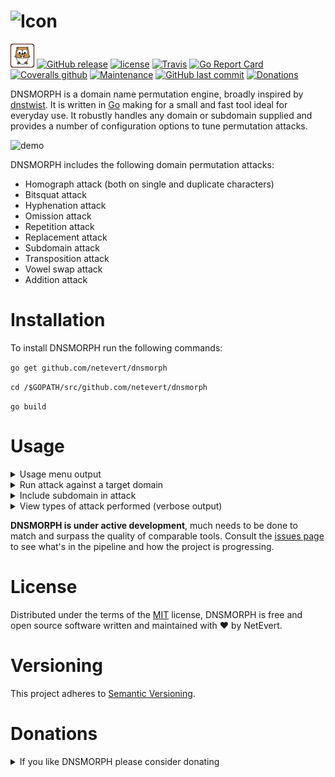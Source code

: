 ![Icon](https://github.com/netevert/dnsmorph/tree/master/docs/icon.png)
==================================================================
[![baby-gopher](https://raw.githubusercontent.com/drnic/babygopher-site/gh-pages/images/babygopher-logo-small.png)](http://www.babygopher.org)
[![GitHub release](https://img.shields.io/github/release/dnsmorph/releases.svg?style=flat-square)](https://github.com/netevert/dnsmorph/releases)
[![license](https://img.shields.io/github/license/netevert/dnsmorph.svg?style=flat-square)](https://github.com/netevert/dnsmorph/blob/master/LICENSE)
[![Travis](https://img.shields.io/travis/netevert/dnsmorph.svg?style=flat-square)](https://travis-ci.org/netevert/dnsmorph)
[![Go Report Card](https://goreportcard.com/badge/github.com/netevert/dnsmorph?style=flat-square)](https://goreportcard.com/report/github.com/netevert/dnsmorph)
[![Coveralls github](https://img.shields.io/coveralls/github/netevert/dnsmorph.svg?style=flat-square)](https://coveralls.io/github/netevert/dnsmorph)
[![Maintenance](https://img.shields.io/maintenance/yes/2018.svg?style=flat-square)]()
[![GitHub last commit](https://img.shields.io/github/last-commit/errantbot/dnsmorph.svg?style=flat-square)](https://github.com/netevert/dnsmorph/commit/master)
[![Donations](https://img.shields.io/badge/donate-bitcoin-orange.svg?logo=bitcoin&style=flat-square)](https://github.com/netevert/dnsmorph#donations)


DNSMORPH is a domain name permutation engine, broadly inspired by [dnstwist](https://github.com/elceef/dnstwist). It is written in [Go](https://golang.org/) making for a small and fast tool ideal for everyday use. It robustly handles any domain or subdomain supplied and provides a number of configuration options to tune permutation attacks. 

![demo](https://github.com/netevert/dnsmorph/blob/master/docs/demo.gif)

DNSMORPH includes the following domain permutation attacks:
- Homograph attack (both on single and duplicate characters)
- Bitsquat attack
- Hyphenation attack
- Omission attack
- Repetition attack
- Replacement attack
- Subdomain attack
- Transposition attack
- Vowel swap attack
- Addition attack

Installation
============
To install DNSMORPH run the following commands:

```go get github.com/netevert/dnsmorph```

`cd /$GOPATH/src/github.com/netevert/dnsmorph`

`go build`

Usage
========
<details><summary>Usage menu output</summary>
<p>

    dnsmorph -d domain [-i] [-v]
      -d string
            target domain
      -i    include subdomains
      -v    enable verbosity
</p>
</details>
<details><summary>Run attack against a target domain</summary>
<p>

    ./dnsmorph -d amazon.com
</p>
</details>
<details><summary>Include subdomain in attack</summary>
<p>

    ./dnsmorph -i -d staging.amazon.com
</p>
</details>
<details><summary>View types of attack performed (verbose output)</summary>
<p>

    ./dnsmorph -i -d staging.amazon.com -v
</p>
</details>
<p></p>

**DNSMORPH is under active development**, much needs to be done to match and surpass the quality of comparable tools. Consult the [issues page](https://github.com/netevert/dnsmorph/issues) to see what's in the pipeline and how the project is progressing.

License
=======

Distributed under the terms of the [MIT](http://www.linfo.org/mitlicense.html) license, DNSMORPH is free and open
source software written and maintained with ❤ by NetEvert.

Versioning
==========

This project adheres to [Semantic Versioning](https://semver.org/).

Donations
=========

<details><summary>If you like DNSMORPH please consider donating</summary>
<p>
    
    Bitcoin:  13i3hFGN1RaQqdeWqmPTMuYEj9FiJWuMWf
    Litecoin: LZqLoRNHvJyuKz99mNAgVUj6M8iyEQuio9
</p>
</details>